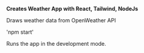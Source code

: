**Creates Weather App with React, Tailwind, NodeJs**

Draws weather data from OpenWeather API 

'npm start'

Runs the app in the development mode.

